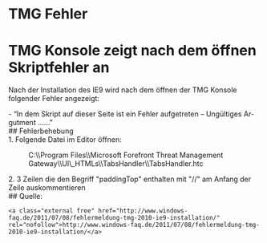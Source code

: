 # TMG Fehler

# <span id="bkmrk-"></span><span class="mw-headline" id="bkmrk-tmg-konsole-zeigt-na-1">TMG Konsole zeigt nach dem öffnen Skriptfehler an</span>

Nach der Installation des IE9 wird nach dem öffnen der TMG Konsole folgender Fehler angezeigt:

<div class="vector-body" id="bkmrk-%E2%80%9Cin-dem-skript-auf-d"><div class="mw-body-content mw-content-ltr" dir="ltr" lang="de"><div class="mw-parser-output">- “In dem Skript auf dieser Seite ist ein Fehler aufgetreten – Ungültiges Argutment ……”

</div></div></div>## <span class="mw-headline" id="bkmrk-fehlerbehebung-1">Fehlerbehebung</span>

<div class="vector-body" id="bkmrk-folgende-datei-im-ed"><div class="mw-body-content mw-content-ltr" dir="ltr" lang="de"><div class="mw-parser-output">1. Folgende Datei im Editor öffnen: <dl><dd>C:\\Program Files\\Microsoft Forefront Threat Management Gateway\\UI\_HTMLs\\TabsHandler\\TabsHandler.htc</dd></dl>
2. 3 Zeilen die den Begriff "paddingTop" enthalten mit "//" am Anfang der Zeile auskommentieren

</div></div></div>## <span class="mw-headline" id="bkmrk-quelle%3A-1">Quelle:</span>

```
<a class="external free" href="http://www.windows-faq.de/2011/07/08/fehlermeldung-tmg-2010-ie9-installation/" rel="nofollow">http://www.windows-faq.de/2011/07/08/fehlermeldung-tmg-2010-ie9-installation/</a>
```